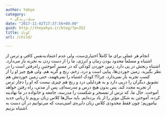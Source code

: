 ```yaml
---
author: Yahya
category:
  - سبک-زندگی
date: "2017-11-02T17:37:56+00:00"
guid: http://theyahya.ir/blog/?p=352
title: کودک
url: /child/

---
```

انجام هر عملی برای ما کاملاً اختیاری‌ست، ولی عدم اعتمادبه‌نفس کافی و ترس از اشتباه و مسلماً محدود بودن زمان و انرژی، ما را از دست زدن به تجربه باز می‌دارد.
اشتباه رنجش در پی دارد. زمین خوردن کودکی که در مسیر آموختینِ راه‌رفتن است را در نظر بگیرید. زمین خوردن‌ها، پیاپی است و درد، زخم، رنج و گریه هم. ولی هیچ چیز او را از کسب تجربه باز نمی‌دارد، چرا؟! کودک اشتباه را نمی‌فهمد، حتی زمین خوردنش هم تشویق دیگران را درپی دارد و به هردلیلی درد و رنج هم چیزی نیست که او را دچار ترس از تجربه مجدد کند.
پس بدون هیچ درس و مدرسه‌ای، پس از مدتی، راه رفتن خواهد آموخت. حال ما، که ترس از تمسخر و شکست را مدرسه، جامعه و خانواده در ما نهادینه کرده، آموختن به شکل مؤثر را از یاد برده‌ایم. باید سال‌ها کلاس زبان برویم تا زبانی جدید بیاموزیم؛ چون فقط محدودی کلاس زبان دایره‌ی امنی‌ست که می‌توانیم در آن دست به اشتباه بزنیم.
